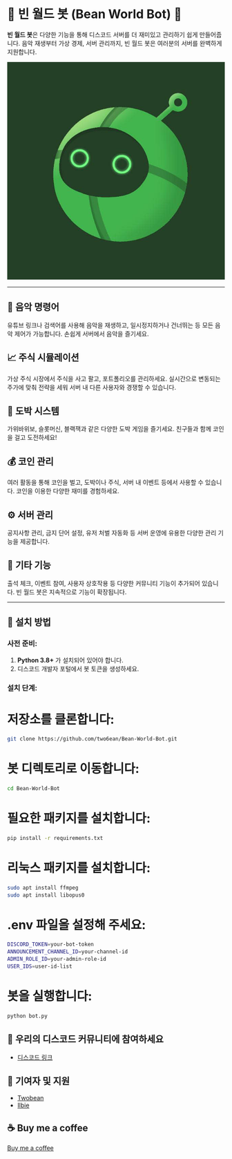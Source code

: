 # 🌱 **빈 월드 봇 (Bean World Bot)** 🌱

**빈 월드 봇**은 다양한 기능을 통해 디스코드 서버를 더 재미있고 관리하기 쉽게 만들어줍니다. 음악 재생부터 가상 경제, 서버 관리까지, 빈 월드 봇은 여러분의 서버를 완벽하게 지원합니다.

![Bean World Bot](bean.jpg)

---

## 🎵 **음악 명령어**
유튜브 링크나 검색어를 사용해 음악을 재생하고, 일시정지하거나 건너뛰는 등 모든 음악 제어가 가능합니다. 손쉽게 서버에서 음악을 즐기세요.

## 📈 **주식 시뮬레이션**
가상 주식 시장에서 주식을 사고 팔고, 포트폴리오를 관리하세요. 실시간으로 변동되는 주가에 맞춰 전략을 세워 서버 내 다른 사용자와 경쟁할 수 있습니다.

## 🎰 **도박 시스템**
가위바위보, 슬롯머신, 블랙잭과 같은 다양한 도박 게임을 즐기세요. 친구들과 함께 코인을 걸고 도전하세요!

## 💰 **코인 관리**
여러 활동을 통해 코인을 벌고, 도박이나 주식, 서버 내 이벤트 등에서 사용할 수 있습니다. 코인을 이용한 다양한 재미를 경험하세요.

## ⚙️ **서버 관리**
공지사항 관리, 금지 단어 설정, 유저 처벌 자동화 등 서버 운영에 유용한 다양한 관리 기능을 제공합니다.

## 🔧 **기타 기능**
출석 체크, 이벤트 참여, 사용자 상호작용 등 다양한 커뮤니티 기능이 추가되어 있습니다. 빈 월드 봇은 지속적으로 기능이 확장됩니다.

---

## 🚀 **설치 방법**

### 사전 준비:
1. **Python 3.8+** 가 설치되어 있어야 합니다.
2. 디스코드 개발자 포털에서 봇 토큰을 생성하세요.

### 설치 단계:

# 저장소를 클론합니다:
```sh
git clone https://github.com/two6ean/Bean-World-Bot.git
```

# 봇 디렉토리로 이동합니다:
```sh
cd Bean-World-Bot
```
# 필요한 패키지를 설치합니다:
```sh
pip install -r requirements.txt
```
# 리눅스 패키지를 설치합니다:
```sh
sudo apt install ffmpeg
sudo apt install libopus0
```
# .env 파일을 설정해 주세요:
```sh
DISCORD_TOKEN=your-bot-token
ANNOUNCEMENT_CHANNEL_ID=your-channel-id
ADMIN_ROLE_ID=your-admin-role-id
USER_IDS=user-id-list
```
# 봇을 실행합니다:
```sh
python bot.py
```

## 🔗 우리의 디스코드 커뮤니티에 참여하세요
- [디스코드 링크](https://discord.gg/UEKpPZ9hhr)

## 🤝 기여자 및 지원
- [Twobean](https://github.com/two6ean)
- [Ilbie](https://github.com/Ilbie)

## ☕ Buy me a coffee
[Buy me a coffee](https://buymeacoffee.com/ilbie)